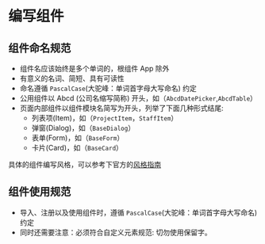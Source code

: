# 编写组件

## 组件命名规范

- 组件名应该始终是多个单词的，根组件 App 除外
- 有意义的名词、简短、具有可读性
- 命名遵循 `PascalCase`(大驼峰：单词首字母大写命名) 约定
- 公用组件以 Abcd (公司名缩写简称) 开头，如（`AbcdDatePicker`,`AbcdTable`）
- 页面内部组件以组件模块名简写为开头，列举了下面几种形式结尾:
  - 列表项(Item)，如（`ProjectItem`，`StaffItem`）
  - 弹窗(Dialog)，如（`BaseDialog`）
  - 表单(Form)，如（`BaseForm`）
  - 卡片(Card)，如（`BaseCard`）

具体的组件编写风格，可以参考下官方的[风格指南](https://cn.vuejs.org/v2/style-guide/index.html)

## 组件使用规范

- 导入、注册以及使用组件时，遵循 `PascalCase`(大驼峰：单词首字母大写命名) 约定
- 同时还需要注意：必须符合自定义元素规范: 切勿使用保留字。
